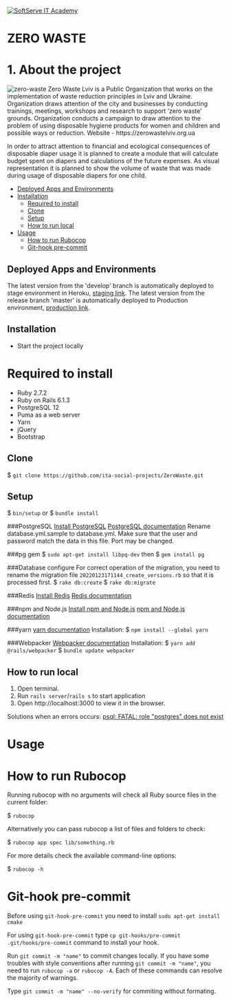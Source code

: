 <a href="https://softserve.academy/"><img src="https://s.057.ua/section/newsInternalIcon/upload/images/news/icon/000/050/792/vnutr_5ce4f980ef15f.jpg" title="SoftServe IT Academy" alt="SoftServe IT Academy"></a>

# ZERO WASTE

# 1. About the project
<img src='logo.jpg' alt='zero-waste'>
Zero Waste Lviv is a Public Organization that works on the implementation of waste reduction principles in Lviv and Ukraine. Organization draws attention of the city and businesses by conducting trainings, meetings, workshops and research to support ‘zero waste’ grounds. Organization conducts a campaign to draw attention to the problem of using disposable hygiene products for women and children and possible ways or reduction. Website - https://zerowastelviv.org.ua

In order to attract attention to financial and ecological consequences of disposable diaper usage it is planned to create a module that will calculate budget spent on diapers and calculations of the future expenses. As visual representation it is planned to show the volume of waste that was made during usage of disposable diapers for one child.

- [Deployed Apps and Environments](#deployed-apps-and-environments)
- [Installation](#installation)
  - [Required to install](#Required-to-install)
  - [Clone](#Clone)
  - [Setup](#Setup)
  - [How to run local](#How-to-run-local)
- [Usage](#Usage)
  - [How to run Rubocop](#How-to-run-Rubocop)
  - [Git-hook pre-commit](#Git-hook-pre-commit)

## Deployed Apps and Environments
The latest version from the 'develop' branch is automatically deployed to stage environment in Heroku, [staging link](https://zerowaste-staging.herokuapp.com/).
The latest version from the release branch 'master' is automatically deployed to Production environment, [production link](https://zero-waste-project.herokuapp.com/).

## Installation
* Start the project locally
# Required to install
- Ruby 2.7.2
- Ruby on Rails 6.1.3
- PostgreSQL 12
- Puma as a web server
- Yarn
- jQuery
- Bootstrap

## Clone

$ `git clone https://github.com/ita-social-projects/ZeroWaste.git`

## Setup
$ `bin/setup`
or
$ `bundle install`

###PostgreSQL
<a href="https://www.postgresql.org/download/">Install PostgreSQL</a>
<a href="https://www.postgresql.org/docs/">PostgreSQL documentation</a>
Rename database.yml.sample to database.yml. Make sure that the user and password match the data in this file. Port may be changed.

###pg gem
$ `sudo apt-get install libpq-dev`
then
$ `gem install pg`

###Database configure
For correct operation of the migration, you need to rename the migration file `20220123171144_create_versions.rb` so that it is processed first.
$ `rake db:create`
$ `rake db:migrate`

###Redis
<a href="https://redis.io/docs/getting-started/installation/">Install Redis</a>
<a href="https://redis.io/docs//">Redis documentation</a>

###npm and Node.js
<a href="https://nodejs.org/en/download/">Install npm and Node.js</a>
<a href="https://nodejs.org/en/about/">npm and Node.js documentation</a>

###yarn
<a href="https://classic.yarnpkg.com/lang/en/docs/">yarn documentation</a>
Installation:
$ `npm install --global yarn`

###Webpacker
<a href="https://guides.rubyonrails.org/webpacker.html">Webpacker documentation</a>
Installation:
$ `yarn add @rails/webpacker`
$ `bundle update webpacker`

## How to run local

1. Open terminal.
2. Run `rails server`/`rails s` to start application
3. Open http://localhost:3000 to view it in the browser.

Solutions when an errors occurs:
<a href="https://stackoverflow.com/questions/15301826/psql-fatal-role-postgres-does-not-exist">psql: FATAL: role "postgres" does not exist</a>
# Usage

# How to run Rubocop
Running rubocop with no arguments will check all Ruby source files in the current folder:

$ `rubocop`

Alternatively you can pass rubocop a list of files and folders to check:

$ `rubocop app spec lib/something.rb`

For more details check the available command-line options:

$ `rubocop -h`

# Git-hook pre-commit
Before using `git-hook-pre-commit` you need to install `sudo apt-get install cmake`

For using `git-hook-pre-commit` type `cp git-hooks/pre-commit .git/hooks/pre-commit` command to install your hook.

Run `git commit -m "name"` to commit changes locally.
If you have some troubles with style conventions after running `git commit -m "name"`, you need to run `rubocop -a` or `rubocop -A`. Each of these commands can resolve the majority of warnings.

Type `git commit -m "name" --no-verify` for commiting without formating.
